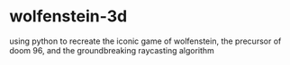 # wolfenstein-3d
using python to recreate the iconic game of wolfenstein, the precursor of doom 96, and the groundbreaking raycasting algorithm
